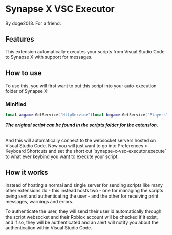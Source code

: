 # Synapse X VSC Executor
By doge2018. For a friend.

## Features
This extension automatically executes your scripts from Visual Studio Code to Synapse X with support for messages.

## How to use
To use this, you will first want to put this script into your auto-execution folder of Synapse X:

### Minified
```lua
local a=game:GetService("HttpService")local b=game:GetService("Players")repeat wait()until b.LocalPlayer;local c={scriptServer={port=27968},messageServer={port=27969}}local d=syn.websocket.connect("ws://localhost:"..tostring(c["scriptServer"]["port"]))local e=syn.websocket.connect("ws://localhost:"..tostring(c["messageServer"]["port"]))local f=print;local g=warn;local h=error;function newPrint(i)e:Send(a:JSONEncode({message=i,type=0}))f(i)end;function newWarn(i)e:Send(a:JSONEncode({message=i,type=1}))g(i)end;function newError(i)e:Send(a:JSONEncode({message=i,type=2}))h(i)end;print=newPrint;warn=newWarn;error=newError;d.OnMessage:Connect(function(j)local k,error=loadstring(j)if error then return newError("Error:\n"..err)end;k()end)d:Send(a:JSONEncode({userId=b.LocalPlayer.UserId}))
```

<b>*The original script can be found in the scripts folder for the extension.*</b>

<br>
And this will automatically connect to the websocket servers hosted on Visual Studio Code. Now you will just want to go into Preferences > Keyboard Shortcuts and set the short cut `synapse-x-vsc-executor.execute` to what ever keybind you want to execute your script.

## How it works
Instead of hosting a normal and single server for sending scripts like many other extensions do - this instead hosts two - one for managing the scripts being sent and authenticating the user - and the other for receiving print messages, warnings and errors. 

To authenticate the user, they will send their user id automatically through the script websocket and their Roblox account will be checked if it exist, and if so, they will be authenticated and an alert will notify you about the authentication within Visual Studio Code.
